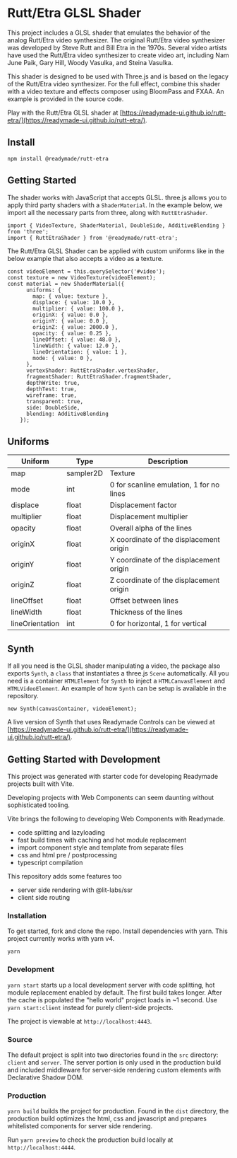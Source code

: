 # Rutt/Etra GLSL Shader

This project includes a GLSL shader that emulates the behavior of the analog Rutt/Etra video synthesizer. The original Rutt/Etra video synthesizer was developed by Steve Rutt and Bill Etra in the 1970s. Several video artists have used the Rutt/Etra video synthesizer to create video art, including Nam June Paik, Gary Hill, Woody Vasulka, and Steina Vasulka.

This shader is designed to be used with Three.js and is based on the legacy of the Rutt/Etra video synthesizer. For the full effect, combine this shader with a video texture and effects composer using BloomPass and FXAA. An example is provided in the source code.

Play with the Rutt/Etra GLSL shader at [https://readymade-ui.github.io/rutt-etra/](https://readymade-ui.github.io/rutt-etra/).

## Install

```
npm install @readymade/rutt-etra
```

## Getting Started

The shader works with JavaScript that accepts GLSL. three.js allows you to apply third party shaders with a `ShaderMaterial`. In the example below, we import all the necessary parts from three, along with `RuttEtraShader`.

```
import { VideoTexture, ShaderMaterial, DoubleSide, AdditiveBlending } from 'three';
import { RuttEtraShader } from '@readymade/rutt-etra';
```

The Rutt/Etra GLSL Shader can be applied with custom uniforms like in the below example that also accepts a video as a texture.

```
const videoElement = this.querySelector('#video');
const texture = new VideoTexture(videoElement);
const material = new ShaderMaterial({
      uniforms: {
        map: { value: texture },
        displace: { value: 10.0 },
        multiplier: { value: 100.0 },
        originX: { value: 0.0 },
        originY: { value: 0.0 },
        originZ: { value: 2000.0 },
        opacity: { value: 0.25 },
        lineOffset: { value: 48.0 },
        lineWidth: { value: 12.0 },
        lineOrientation: { value: 1 },
        mode: { value: 0 },
      },
      vertexShader: RuttEtraShader.vertexShader,
      fragmentShader: RuttEtraShader.fragmentShader,
      depthWrite: true,
      depthTest: true,
      wireframe: true,
      transparent: true,
      side: DoubleSide,
      blending: AdditiveBlending
    });
```

## Uniforms

| Uniform         | Type      | Description                              |
| --------------- | --------- | ---------------------------------------- |
| map             | sampler2D | Texture                                  |
| mode            | int       | 0 for scanline emulation, 1 for no lines |
| displace        | float     | Displacement factor                      |
| multiplier      | float     | Displacement multiplier                  |
| opacity         | float     | Overall alpha of the lines               |
| originX         | float     | X coordinate of the displacement origin  |
| originY         | float     | Y coordinate of the displacement origin  |
| originZ         | float     | Z coordinate of the displacement origin  |
| lineOffset      | float     | Offset between lines                     |
| lineWidth       | float     | Thickness of the lines                   |
| lineOrientation | int       | 0 for horizontal, 1 for vertical         |

## Synth

If all you need is the GLSL shader manipulating a video, the package also exports `Synth`, a `class` that instantiates a three.js `Scene` automatically. All you need is a container `HTMLElement` for `Synth` to inject a `HTMLCanvasElement` and `HTMLVideoElement`. An example of how `Synth` can be setup is available in the repository.

```
new Synth(canvasContainer, videoElement);
```

A live version of Synth that uses Readymade Controls can be viewed at [https://readymade-ui.github.io/rutt-etra/](https://readymade-ui.github.io/rutt-etra/).

## Getting Started with Development

This project was generated with starter code for developing Readymade projects built with Vite.

Developing projects with Web Components can seem daunting without sophisticated tooling.

Vite brings the following to developing Web Components with Readymade.

- code splitting and lazyloading
- fast build times with caching and hot module replacement
- import component style and template from separate files
- css and html pre / postprocessing
- typescript compilation

This repository adds some features too

- server side rendering with @lit-labs/ssr
- client side routing

### Installation

To get started, fork and clone the repo. Install dependencies with yarn. This project currently works with yarn v4.

`yarn`

### Development

`yarn start` starts up a local development server with code splitting, hot module replacement enabled by default. The first build takes longer. After the cache is populated the "hello world" project loads in ~1 second. Use `yarn start:client` instead for purely client-side projects.

The project is viewable at `http://localhost:4443`.

### Source

The default project is split into two directories found in the `src` directory: `client` and `server`. The server portion is only used in the production build and included middleware for server-side rendering custom elements with Declarative Shadow DOM.

### Production

`yarn build` builds the project for production. Found in the `dist` directory, the production build optimizes the html, css and javascript and prepares whitelisted components for server side rendering.

Run `yarn preview` to check the production build locally at `http://localhost:4444`.

